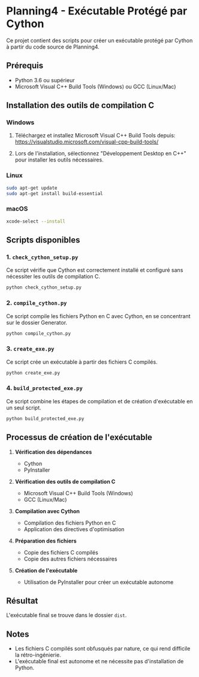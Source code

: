 # Planning4 - Exécutable Protégé par Cython

Ce projet contient des scripts pour créer un exécutable protégé par Cython à partir du code source de Planning4.

## Prérequis

- Python 3.6 ou supérieur
- Microsoft Visual C++ Build Tools (Windows) ou GCC (Linux/Mac)

## Installation des outils de compilation C

### Windows

1. Téléchargez et installez Microsoft Visual C++ Build Tools depuis:
   https://visualstudio.microsoft.com/visual-cpp-build-tools/

2. Lors de l'installation, sélectionnez "Développement Desktop en C++" pour installer les outils nécessaires.

### Linux

```bash
sudo apt-get update
sudo apt-get install build-essential
```

### macOS

```bash
xcode-select --install
```

## Scripts disponibles

### 1. `check_cython_setup.py`

Ce script vérifie que Cython est correctement installé et configuré sans nécessiter les outils de compilation C.

```bash
python check_cython_setup.py
```

### 2. `compile_cython.py`

Ce script compile les fichiers Python en C avec Cython, en se concentrant sur le dossier Generator.

```bash
python compile_cython.py
```

### 3. `create_exe.py`

Ce script crée un exécutable à partir des fichiers C compilés.

```bash
python create_exe.py
```

### 4. `build_protected_exe.py`

Ce script combine les étapes de compilation et de création d'exécutable en un seul script.

```bash
python build_protected_exe.py
```

## Processus de création de l'exécutable

1. **Vérification des dépendances**
   - Cython
   - PyInstaller

2. **Vérification des outils de compilation C**
   - Microsoft Visual C++ Build Tools (Windows)
   - GCC (Linux/Mac)

3. **Compilation avec Cython**
   - Compilation des fichiers Python en C
   - Application des directives d'optimisation

4. **Préparation des fichiers**
   - Copie des fichiers C compilés
   - Copie des autres fichiers nécessaires

5. **Création de l'exécutable**
   - Utilisation de PyInstaller pour créer un exécutable autonome

## Résultat

L'exécutable final se trouve dans le dossier `dist`.

## Notes

- Les fichiers C compilés sont obfusqués par nature, ce qui rend difficile la rétro-ingénierie.
- L'exécutable final est autonome et ne nécessite pas d'installation de Python.
